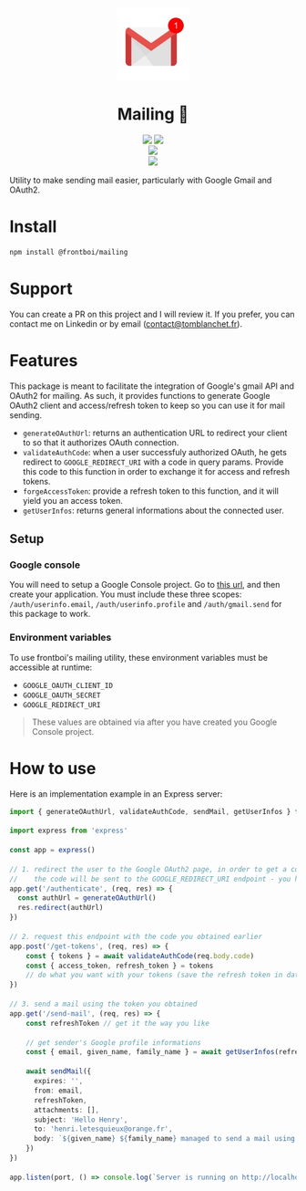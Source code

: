 <div align='center'>
    <img src="doc/mail.webp" height="128">
    <h1 align='center'>Mailing 📨</h1>
</div>

<div align="center">
    <img src=https://img.shields.io/badge/Created_by-Tom_Blanchet-blue?color=FED205&style=for-the-badge>
    <img src=https://img.shields.io/badge/Maintained%20%3F-yes-green.svg?style=for-the-badge>
</div>
 
<div align="center">
    <img src=https://img.shields.io/badge/TypeScript-007ACC?style=for-the-badge&logo=typescript&logoColor=white>
</div>
 
<div align="center">
    <a href='https://www.google.com/url?sa=t&rct=j&q=&esrc=s&source=web&cd=&cad=rja&uact=8&ved=2ahUKEwiFmq2GueKEAxXf_7sIHcONCvcQFnoECBEQAQ&url=https%3A%2F%2Ffr.linkedin.com%2Fin%2Ftom-blanchet&usg=AOvVaw2NyolXUeo7ja8PpF4VNmHt&opi=89978449'>
    <img src=https://img.shields.io/badge/Maintenu_par_Tom_Blanchet-0077B5?logo=linkedin&logoColor=white&style=for-the-badge>
    </a>
</div>

Utility to make sending mail easier, particularly with Google Gmail and OAuth2.

# Install

```bash
npm install @frontboi/mailing
```

# Support

You can create a PR on this project and I will review it.
If you prefer, you can contact me on Linkedin or by email (contact@tomblanchet.fr).

# Features

This package is meant to facilitate the integration of Google's gmail API and OAuth2 for mailing. As such, it provides functions to generate Google OAuth2 client and access/refresh token to keep so you can use it for mail sending.

- `generateOAuthUrl`: returns an authentication URL to redirect your client to so that it authorizes OAuth connection.
- `validateAuthCode`: when a user successfuly authorized OAuth, he gets redirect to `GOOGLE_REDIRECT_URI` with a code in query params. Provide this code to this function in order to exchange it for access and refresh tokens.
- `forgeAccessToken`: provide a refresh token to this function, and it will yield you an access token.
- `getUserInfos`: returns general informations about the connected user.

## Setup

### Google console

You will need to setup a Google Console project. Go to [this url](https://console.cloud.google.com), and then create your application. You must include these three scopes: `/auth/userinfo.email`, `/auth/userinfo.profile` and `/auth/gmail.send` for this package to work.

### Environment variables

To use frontboi's mailing utility, these environment variables must be accessible at runtime:

- `GOOGLE_OAUTH_CLIENT_ID`
- `GOOGLE_OAUTH_SECRET`
- `GOOGLE_REDIRECT_URI`

> These values are obtained via after you have created you Google Console project.

# How to use

Here is an implementation example in an Express server:

```typescript
import { generateOAuthUrl, validateAuthCode, sendMail, getUserInfos } from '@frontboi/mailing'

import express from 'express'

const app = express()

// 1. redirect the user to the Google OAuth2 page, in order to get a code that will be used in the next step
//    the code will be sent to the GOOGLE_REDIRECT_URI endpoint - you have configured this endpoint in the Google cloud console
app.get('/authenticate', (req, res) => {
  const authUrl = generateOAuthUrl()
  res.redirect(authUrl)
})

// 2. request this endpoint with the code you obtained earlier
app.post('/get-tokens', (req, res) => {
    const { tokens } = await validateAuthCode(req.body.code)
    const { access_token, refresh_token } = tokens
    // do what you want with your tokens (save the refresh token in database for example)
})

// 3. send a mail using the token you obtained
app.get('/send-mail', (req, res) => {
    const refreshToken // get it the way you like

    // get sender's Google profile informations
    const { email, given_name, family_name } = await getUserInfos(refreshToken)

    await sendMail({
      expires: '',
      from: email,
      refreshToken,
      attachments: [],
      subject: 'Hello Henry',
      to: 'henri.letesquieux@orange.fr',
      body: `${given_name} ${family_name} managed to send a mail using Gmail !`,
    })
})

app.listen(port, () => console.log(`Server is running on http://localhost:${port}`))
```

